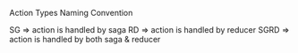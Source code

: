 Action Types Naming Convention

SG => action is handled by saga
RD => action is handled by reducer
SGRD => action is handled by both saga & reducer